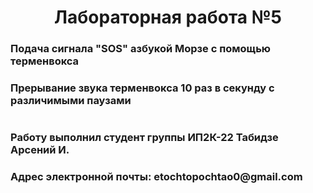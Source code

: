 <h1 align="center">Лабораторная работа №5</h1>
<h3>Подача сигнала "SOS" азбукой Морзе с помощью терменвокса</h3>
<h3>Прерывание звука терменвокса 10 раз в секунду с различимыми паузами</h3>
<h1/>
<h3>Работу выполнил студент группы ИП2К-22 Табидзе Арсений И.</h3>
<h3>Адрес электронной почты: etochtopochtao0@gmail.com</h3>
